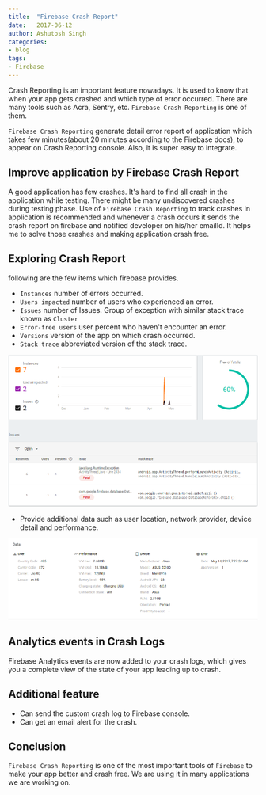 ```yaml
---
title:  "Firebase Crash Report"
date:   2017-06-12
author: Ashutosh Singh
categories:
- blog
tags:
- Firebase
---
```



Crash Reporting is an important feature nowadays. It is used to know that when your app gets crashed and which type of error occurred. There are many tools such as Acra, Sentry, etc. `Firebase Crash Reporting` is one of them.

`Firebase Crash Reporting` generate detail error report of application which takes few minutes(about 20 minutes according to the Firebase docs), to appear on Crash Reporting console. Also, it is super easy to integrate.

## Improve application by Firebase Crash Report

A good application has few crashes. It's hard to find all crash in the application while testing. There might be many undiscovered crashes during testing phase. Use of `Firebase Crash Reporting` to track crashes in application is recommended and whenever a crash occurs it sends the crash report on firebase and notified developer on his/her emailId. It helps me to solve those crashes and making application crash free.

## Exploring Crash Report

following are the few items which firebase provides.

* `Instances` number of errors occurred.
* `Users impacted` number of users who experienced an error.
* `Issues` number of Issues. Group of exception with similar stack trace known as `Cluster`
* `Error-free users` user percent who haven't encounter an error.
* `Versions` version of the app on which crash occurred.
* `Stack trace` abbreviated version of the stack trace.

<img src="/static/firebase_crash_report.png" alt="Drawing" style="width: 600px;"/>

* Provide additional data such as user location, network provider, device detail and performance.

<img src="/static/firebase_crash_report_additional_data.png" alt="Drawing" style="width: 600px;"/>

## Analytics events in Crash Logs

Firebase Analytics events are now added to your crash logs, which gives you a complete view of the state of your app leading up to crash.

## Additional feature

* Can send the custom crash log to Firebase console.
* Can get an email alert for the crash.

## Conclusion

`Firebase Crash Reporting` is one of the most important tools of `Firebase` to make your app better and crash free. We are using it in many applications we are working on.
